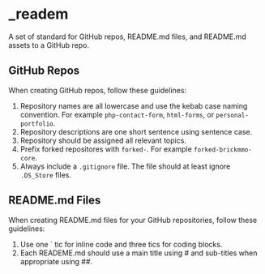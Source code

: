 # _readem

A set of standard for GitHub repos, README.md files, and README.md assets to a GitHub repo.

## GitHub Repos

When creating GitHub repos, follow these guidelines:

1. Repository names are all lowercase and use the kebab case naming convention. For example `php-contact-form`, `html-forms`, or `personal-portfolio`.
2. Repository descriptions are one short sentence using sentence case.
3. Repository should be assigned all relevant topics.
4. Prefix forked repositores with `forked-`. For example `forked-brickmmo-core`.
5. Always include a `.gitignore` file. The file should at least ignore `.DS_Store` files.

## README.md Files

When creating README.md files for your GitHub repositories, follow these guidelines:

1. Use one \` tic for inline code and three tics for coding blocks.
2. Each READEME.md should use a main title using # and sub-titles when appropriate using ##.
